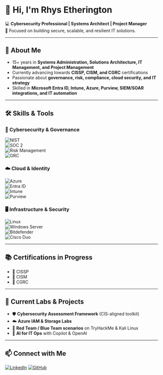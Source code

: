 # 👋 Hi, I'm Rhys Etherington  

💻 **Cybersecurity Professional | Systems Architect | Project Manager**  
🔐 Focused on building secure, scalable, and resilient IT solutions.  

---

## 🚀 About Me  
- 15+ years in **Systems Administration, Solutions Architecture, IT Management, and Project Management**  
- Currently advancing towards **CISSP, CISM, and CGRC** certifications  
- Passionate about **governance, risk, compliance, cloud security, and IT strategy**  
- Skilled in **Microsoft Entra ID, Intune, Azure, Purview, SIEM/SOAR integrations, and IT automation**  

---

## 🛠️ Skills & Tools  

### 🔐 Cybersecurity & Governance  
![NIST](https://img.shields.io/badge/NIST-Framework-blue)  
![SOC 2](https://img.shields.io/badge/SOC2-Audit-orange)  
![Risk Management](https://img.shields.io/badge/Risk-Assessment-red)  
![GRC](https://img.shields.io/badge/GRC-Consulting-lightgrey)  

### ☁️ Cloud & Identity  
![Azure](https://img.shields.io/badge/Microsoft-Azure-0078D4?logo=microsoft-azure&logoColor=white)  
![Entra ID](https://img.shields.io/badge/Microsoft-Entra_ID-2D89EF?logo=microsoft&logoColor=white)  
![Intune](https://img.shields.io/badge/Microsoft-Intune-00A4EF?logo=microsoft&logoColor=white)  
![Purview](https://img.shields.io/badge/Microsoft-Purview-008272?logo=microsoft&logoColor=white)  

### 🖥️ Infrastructure & Security  
![Linux](https://img.shields.io/badge/Linux-OS-FCC624?logo=linux&logoColor=black)  
![Windows Server](https://img.shields.io/badge/Windows-Server-0078D6?logo=windows&logoColor=white)  
![Bitdefender](https://img.shields.io/badge/Bitdefender-Endpoint_Security-red)  
![Cisco Duo](https://img.shields.io/badge/Cisco-Duo-green)  

---

## 📚 Certifications in Progress  
- 📖 CISSP  
- 📖 CISM  
- 📖 CGRC  

---

## 🧪 Current Labs & Projects  
- 🛡️ **Cybersecurity Assessment Framework** (CIS-aligned toolkit)  
- ☁️ **Azure IAM & Storage Labs**  
- 🔴 **Red Team / Blue Team scenarios** on TryHackMe & Kali Linux  
- 🤖 **AI for IT Ops** with Copilot & OpenAI  

---

## 📫 Connect with Me  
[![LinkedIn](https://img.shields.io/badge/LinkedIn-Profile-blue?logo=linkedin)](https://www.linkedin.com/in/rhys-etherington-972952b4/)
[![GitHub](https://img.shields.io/badge/GitHub-rhysetherington-black?logo=github)](https://github.com/rhysetherington)
